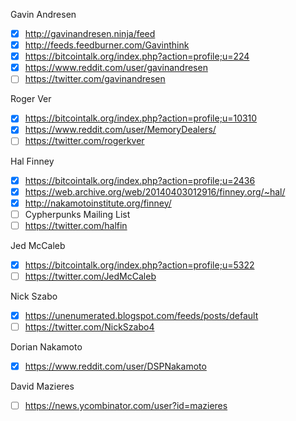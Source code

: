 Gavin Andresen
- [x] http://gavinandresen.ninja/feed
- [x] http://feeds.feedburner.com/Gavinthink
- [x] https://bitcointalk.org/index.php?action=profile;u=224
- [x] https://www.reddit.com/user/gavinandresen
- [ ] https://twitter.com/gavinandresen

Roger Ver
- [x] https://bitcointalk.org/index.php?action=profile;u=10310
- [x] https://www.reddit.com/user/MemoryDealers/
- [ ] https://twitter.com/rogerkver

Hal Finney
- [x] https://bitcointalk.org/index.php?action=profile;u=2436
- [x] https://web.archive.org/web/20140403012916/finney.org/~hal/
- [x] http://nakamotoinstitute.org/finney/
- [ ] Cypherpunks Mailing List
- [ ] https://twitter.com/halfin

Jed McCaleb
- [x] https://bitcointalk.org/index.php?action=profile;u=5322
- [ ] https://twitter.com/JedMcCaleb

Nick Szabo
- [x] https://unenumerated.blogspot.com/feeds/posts/default
- [ ] https://twitter.com/NickSzabo4

Dorian Nakamoto
- [x] https://www.reddit.com/user/DSPNakamoto

David Mazieres
- [ ] https://news.ycombinator.com/user?id=mazieres
